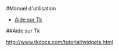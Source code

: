 #Manuel d'utilisation

* [Aide sur Tk](#aide_tk)

<a name='aide_tk'></a>
##Aide sur Tk 

http://www.tkdocs.com/tutorial/widgets.html

